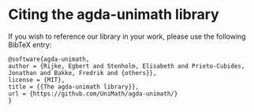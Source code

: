 # Citing the agda-unimath library

If you wish to reference our library in your work, please use the following
BibTeX entry:

```text
@software{agda-unimath,
author = {Rijke, Egbert and Stenholm, Elisabeth and Prieto-Cubides, Jonathan and Bakke, Fredrik and {others}},
license = {MIT},
title = {{The agda-unimath library}},
url = {https://github.com/UniMath/agda-unimath/}
}
```
